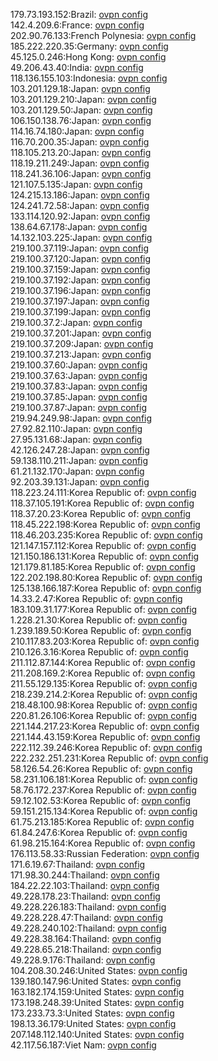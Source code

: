 179.73.193.152:Brazil: [ovpn config](vpn/179_73_193_152.ovpn)  
142.4.209.6:France: [ovpn config](vpn/142_4_209_6.ovpn)  
202.90.76.133:French Polynesia: [ovpn config](vpn/202_90_76_133.ovpn)  
185.222.220.35:Germany: [ovpn config](vpn/185_222_220_35.ovpn)  
45.125.0.246:Hong Kong: [ovpn config](vpn/45_125_0_246.ovpn)  
49.206.43.40:India: [ovpn config](vpn/49_206_43_40.ovpn)  
118.136.155.103:Indonesia: [ovpn config](vpn/118_136_155_103.ovpn)  
103.201.129.18:Japan: [ovpn config](vpn/103_201_129_18.ovpn)  
103.201.129.210:Japan: [ovpn config](vpn/103_201_129_210.ovpn)  
103.201.129.50:Japan: [ovpn config](vpn/103_201_129_50.ovpn)  
106.150.138.76:Japan: [ovpn config](vpn/106_150_138_76.ovpn)  
114.16.74.180:Japan: [ovpn config](vpn/114_16_74_180.ovpn)  
116.70.200.35:Japan: [ovpn config](vpn/116_70_200_35.ovpn)  
118.105.213.20:Japan: [ovpn config](vpn/118_105_213_20.ovpn)  
118.19.211.249:Japan: [ovpn config](vpn/118_19_211_249.ovpn)  
118.241.36.106:Japan: [ovpn config](vpn/118_241_36_106.ovpn)  
121.107.5.135:Japan: [ovpn config](vpn/121_107_5_135.ovpn)  
124.215.13.186:Japan: [ovpn config](vpn/124_215_13_186.ovpn)  
124.241.72.58:Japan: [ovpn config](vpn/124_241_72_58.ovpn)  
133.114.120.92:Japan: [ovpn config](vpn/133_114_120_92.ovpn)  
138.64.67.178:Japan: [ovpn config](vpn/138_64_67_178.ovpn)  
14.132.103.225:Japan: [ovpn config](vpn/14_132_103_225.ovpn)  
219.100.37.119:Japan: [ovpn config](vpn/219_100_37_119.ovpn)  
219.100.37.120:Japan: [ovpn config](vpn/219_100_37_120.ovpn)  
219.100.37.159:Japan: [ovpn config](vpn/219_100_37_159.ovpn)  
219.100.37.192:Japan: [ovpn config](vpn/219_100_37_192.ovpn)  
219.100.37.196:Japan: [ovpn config](vpn/219_100_37_196.ovpn)  
219.100.37.197:Japan: [ovpn config](vpn/219_100_37_197.ovpn)  
219.100.37.199:Japan: [ovpn config](vpn/219_100_37_199.ovpn)  
219.100.37.2:Japan: [ovpn config](vpn/219_100_37_2.ovpn)  
219.100.37.201:Japan: [ovpn config](vpn/219_100_37_201.ovpn)  
219.100.37.209:Japan: [ovpn config](vpn/219_100_37_209.ovpn)  
219.100.37.213:Japan: [ovpn config](vpn/219_100_37_213.ovpn)  
219.100.37.60:Japan: [ovpn config](vpn/219_100_37_60.ovpn)  
219.100.37.63:Japan: [ovpn config](vpn/219_100_37_63.ovpn)  
219.100.37.83:Japan: [ovpn config](vpn/219_100_37_83.ovpn)  
219.100.37.85:Japan: [ovpn config](vpn/219_100_37_85.ovpn)  
219.100.37.87:Japan: [ovpn config](vpn/219_100_37_87.ovpn)  
219.94.249.98:Japan: [ovpn config](vpn/219_94_249_98.ovpn)  
27.92.82.110:Japan: [ovpn config](vpn/27_92_82_110.ovpn)  
27.95.131.68:Japan: [ovpn config](vpn/27_95_131_68.ovpn)  
42.126.247.28:Japan: [ovpn config](vpn/42_126_247_28.ovpn)  
59.138.110.211:Japan: [ovpn config](vpn/59_138_110_211.ovpn)  
61.21.132.170:Japan: [ovpn config](vpn/61_21_132_170.ovpn)  
92.203.39.131:Japan: [ovpn config](vpn/92_203_39_131.ovpn)  
118.223.24.111:Korea Republic of: [ovpn config](vpn/118_223_24_111.ovpn)  
118.37.105.191:Korea Republic of: [ovpn config](vpn/118_37_105_191.ovpn)  
118.37.20.23:Korea Republic of: [ovpn config](vpn/118_37_20_23.ovpn)  
118.45.222.198:Korea Republic of: [ovpn config](vpn/118_45_222_198.ovpn)  
118.46.203.235:Korea Republic of: [ovpn config](vpn/118_46_203_235.ovpn)  
121.147.157.112:Korea Republic of: [ovpn config](vpn/121_147_157_112.ovpn)  
121.150.186.131:Korea Republic of: [ovpn config](vpn/121_150_186_131.ovpn)  
121.179.81.185:Korea Republic of: [ovpn config](vpn/121_179_81_185.ovpn)  
122.202.198.80:Korea Republic of: [ovpn config](vpn/122_202_198_80.ovpn)  
125.138.166.187:Korea Republic of: [ovpn config](vpn/125_138_166_187.ovpn)  
14.33.2.47:Korea Republic of: [ovpn config](vpn/14_33_2_47.ovpn)  
183.109.31.177:Korea Republic of: [ovpn config](vpn/183_109_31_177.ovpn)  
1.228.21.30:Korea Republic of: [ovpn config](vpn/1_228_21_30.ovpn)  
1.239.189.50:Korea Republic of: [ovpn config](vpn/1_239_189_50.ovpn)  
210.117.83.203:Korea Republic of: [ovpn config](vpn/210_117_83_203.ovpn)  
210.126.3.16:Korea Republic of: [ovpn config](vpn/210_126_3_16.ovpn)  
211.112.87.144:Korea Republic of: [ovpn config](vpn/211_112_87_144.ovpn)  
211.208.169.2:Korea Republic of: [ovpn config](vpn/211_208_169_2.ovpn)  
211.55.129.135:Korea Republic of: [ovpn config](vpn/211_55_129_135.ovpn)  
218.239.214.2:Korea Republic of: [ovpn config](vpn/218_239_214_2.ovpn)  
218.48.100.98:Korea Republic of: [ovpn config](vpn/218_48_100_98.ovpn)  
220.81.26.106:Korea Republic of: [ovpn config](vpn/220_81_26_106.ovpn)  
221.144.217.23:Korea Republic of: [ovpn config](vpn/221_144_217_23.ovpn)  
221.144.43.159:Korea Republic of: [ovpn config](vpn/221_144_43_159.ovpn)  
222.112.39.246:Korea Republic of: [ovpn config](vpn/222_112_39_246.ovpn)  
222.232.251.231:Korea Republic of: [ovpn config](vpn/222_232_251_231.ovpn)  
58.126.54.26:Korea Republic of: [ovpn config](vpn/58_126_54_26.ovpn)  
58.231.106.181:Korea Republic of: [ovpn config](vpn/58_231_106_181.ovpn)  
58.76.172.237:Korea Republic of: [ovpn config](vpn/58_76_172_237.ovpn)  
59.12.102.53:Korea Republic of: [ovpn config](vpn/59_12_102_53.ovpn)  
59.151.215.134:Korea Republic of: [ovpn config](vpn/59_151_215_134.ovpn)  
61.75.213.185:Korea Republic of: [ovpn config](vpn/61_75_213_185.ovpn)  
61.84.247.6:Korea Republic of: [ovpn config](vpn/61_84_247_6.ovpn)  
61.98.215.164:Korea Republic of: [ovpn config](vpn/61_98_215_164.ovpn)  
176.113.58.33:Russian Federation: [ovpn config](vpn/176_113_58_33.ovpn)  
171.6.19.67:Thailand: [ovpn config](vpn/171_6_19_67.ovpn)  
171.98.30.244:Thailand: [ovpn config](vpn/171_98_30_244.ovpn)  
184.22.22.103:Thailand: [ovpn config](vpn/184_22_22_103.ovpn)  
49.228.178.23:Thailand: [ovpn config](vpn/49_228_178_23.ovpn)  
49.228.226.183:Thailand: [ovpn config](vpn/49_228_226_183.ovpn)  
49.228.228.47:Thailand: [ovpn config](vpn/49_228_228_47.ovpn)  
49.228.240.102:Thailand: [ovpn config](vpn/49_228_240_102.ovpn)  
49.228.38.164:Thailand: [ovpn config](vpn/49_228_38_164.ovpn)  
49.228.65.218:Thailand: [ovpn config](vpn/49_228_65_218.ovpn)  
49.228.9.176:Thailand: [ovpn config](vpn/49_228_9_176.ovpn)  
104.208.30.246:United States: [ovpn config](vpn/104_208_30_246.ovpn)  
139.180.147.96:United States: [ovpn config](vpn/139_180_147_96.ovpn)  
163.182.174.159:United States: [ovpn config](vpn/163_182_174_159.ovpn)  
173.198.248.39:United States: [ovpn config](vpn/173_198_248_39.ovpn)  
173.233.73.3:United States: [ovpn config](vpn/173_233_73_3.ovpn)  
198.13.36.179:United States: [ovpn config](vpn/198_13_36_179.ovpn)  
207.148.112.140:United States: [ovpn config](vpn/207_148_112_140.ovpn)  
42.117.56.187:Viet Nam: [ovpn config](vpn/42_117_56_187.ovpn)  
